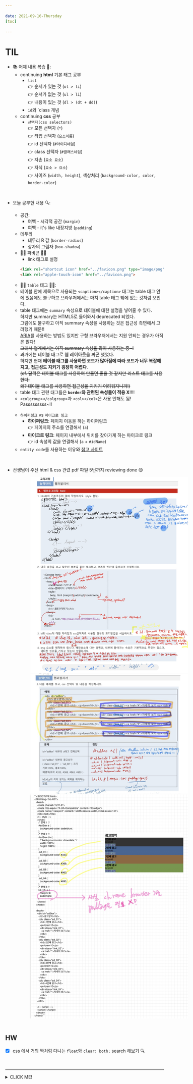 ```yaml
---

date: 2021-09-16-Thursday
[toc]

---
```


# TIL 
- 📚 어제 내용 복습  📖:    
  - continuing **html** 기본 태그 공부
    - `list`       
    👉 순서가 있는 것 (`ol > li`)      
    👉 순서가 없는 것 (`ul > li`)    
    👉 내용이 있는 것 (`dl > (dt + dd)`)
    - `id`와 `class 개념 
  - continuing **css** 공부
    - `선택자(css selectors)`       
    👉 모든 선택자 (`*`)      
    👉 타입 선택자 (`요소이름`)    
    👉 id 선택자 (`#아이디네임`)     
    👉 class 선택자 (`#클래스네임`)    
    👉 자손 (`요소 요소`)    
    👉 자식 (`요소 > 요소`)     
    👉 사이즈 (`width, height`), 색상처리 (`background-color, color, border-color`)

<br /> 
  
- 오늘 공부한 내용 🔍: 
  - 공간:            
    - 여백 - 시각적 공간 (`margin`)      
    - 여백 - it's like 내장지방 (`padding`)    
  - 테두리    
    - 테두리 R 값 (`border-radius`)    
    - 상자의 그림자 (`box-shadow`)
  - 📍📍 파비콘 📍📍  
    - link 태그로 설정      
    ```Html 
    <link rel="shortcut icon" href="../favicon.png" type="image/png">
    <link rel="apple-touch-icon" href="../favicon.png">
    ```
  - 📍📍 `table` 태그 📍📍:
   - 테이블 안에 제목으로 사용되는 `<caption></caption>` 태그는 table 태그 안에 있음에도 불구하고 브라우저에서는 마치 table 태그 밖에 있는 것처럼 보인다. 
   - table 태그에는 `summary` 속성으로 테이블에 대한 설명을 넣어줄 수 있다.    
   하지만 summary는 HTML5로 들어와서 deprecated 되었다.    
   그럼에도 불구하고 아직 summary 속성을 사용하는 것은 접근성 측면에서 고려했기 때문!!    
   [ARIA](https://developer.mozilla.org/ko/docs/Web/Accessibility/ARIA/forms/Basic_form_hints)를 사용하는 방법도 있지만 구형 브라우저에서는 지원 안되는 경우가 아직은 많다!       
   ~~그래서 업계에서는 아직 summary 속성을 많이 사용하는 중~!~~       
   - 과거에는 테이블 태그로 웹 레이아웃을 짜곤 했었다.     
   하지만 현재 **테이블 태그를 사용하면 코드가 많아짐에 따라 코드가 너무 복잡해지고, 접근성도 지키기 굉장히 어렵다**.    
   ~~(cf. 달력은 테이블 태그를 사용하여 만들면 좋을 것 같지만 리스트 태그를 사용한다.     
   왜? 테이블 태그를 사용하면 접근성을 지키기 어려워지니까!)~~
   - table 태그 관련 태그들은 **`border`와 관련된 속성들이 적용 X**!!!!
   - `<colgroup></colgroup>`과 `<col></col>`은 사용 안해도 됨!    
   Passsssssss~!!
   
   <br />

  - `하이퍼링크` vs `마이크로 링크`
    - **하이퍼링크**: 페이지 이동을 하는 하이퍼링크     
    👉 페이지의 주소를 연결해서 (`a`)
    - **마이크로 링크**: 페이지 내부에서 위치를 찾아가게 하는 마이크로 링크    
    👉 id 속성의 값을 연결해서  (`a` + `#idName`)
  - `entity code`를 사용하는 이유와 [참고 사이트](https://alonehistory.tistory.com/12)          

<br /> 

- 선생님이 주신 html & css 관련 pdf 파일 5번까지 reviewing done 😊   

<img src="./images/assignment_1.png" alt="숙제 pdf 캡쳐본" width="500px" style="padding-left:80px;" />
<br /> 

<img src="./images/assignment_2.png" alt="숙제 pdf 캡쳐본" width="500px" style="padding-left:80px;" />
<br /> 


<img src="./images/assignment_3.png" alt="숙제 pdf 캡쳐본" width="500px" style="padding-left:80px;" />

<br /> 
<br />

## HW
- [x] css 에서 거의 짝처럼 다니는 `float`와 `clear: both;` search 해보기 🔍 

<br />

---

<details>
<summary>CLICK ME!</summary>  

- cf.  
  - https://coding-factory.tistory.com/184
  - https://htmlreference.io/
  - https://aboooks.tistory.com/59
  - https://blog.daum.net/janustop/71

</detials>  



